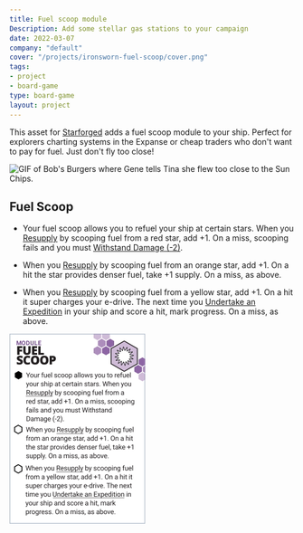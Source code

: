 ```yaml
---
title: Fuel scoop module
Description: Add some stellar gas stations to your campaign
date: 2022-03-07
company: "default"
cover: "/projects/ironsworn-fuel-scoop/cover.png"
tags:
- project
- board-game
type: board-game
layout: project
---
```


This asset for [Starforged](https://www.ironswornrpg.com/product-ironsworn-starforged) adds a fuel scoop module to your ship. Perfect for explorers charting systems in the Expanse or cheap traders who don't want to pay for fuel. Just don't fly too close!

![GIF of Bob's Burgers where Gene tells Tina she flew too close to the Sun Chips.](https://media.giphy.com/media/5bgHGtBoNFLDs3pAOF/giphy.gif)

## Fuel Scoop

* Your fuel scoop allows you to refuel your ship at certain stars. When you <u>Resupply</u> by scooping fuel from a red star, add +1. On a miss, scooping fails and you must <u>Withstand Damage (-2)</u>.

* When you <u>Resupply</u> by scooping fuel from an orange star, add +1. On a hit the star provides denser fuel, take +1 supply. On a miss, as above.

* When you <u>Resupply</u> by scooping fuel from a yellow star, add +1. On a hit it super charges your e-drive. The next time you <u>Undertake an Expedition</u> in your ship and score a hit, mark progress. On a miss, as above.

![Fuel scoop asset](fuelscoop.jpg)
